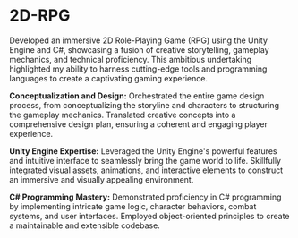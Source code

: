 # 2D-RPG
Developed an immersive 2D Role-Playing Game (RPG) using the Unity Engine and C#, showcasing a fusion of creative storytelling, gameplay mechanics, and technical 
proficiency. This ambitious undertaking highlighted my ability to harness cutting-edge tools and programming languages to create a captivating gaming experience.

**Conceptualization and Design:** Orchestrated the entire game design process, from conceptualizing the storyline and characters to structuring the gameplay mechanics.
Translated creative concepts into a comprehensive design plan, ensuring a coherent and engaging player experience.

**Unity Engine Expertise:** Leveraged the Unity Engine's powerful features and intuitive interface to seamlessly bring the game world to life. 
Skillfully integrated visual assets, animations, and interactive elements to construct an immersive and visually appealing environment.

**C# Programming Mastery:** Demonstrated proficiency in C# programming by implementing intricate game logic, character behaviors, combat systems, and user interfaces. 
Employed object-oriented principles to create a maintainable and extensible codebase.
